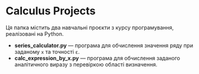 # Calculus Projects

Ця папка містить два навчальні проєкти з курсу програмування, реалізовані на Python.

- **series_calculator.py** — програма для обчислення значення ряду при заданому `x` та точності `ε`.  
- **calc_expression_by_x.py** — програма для обчислення заданого аналітичного виразу з перевіркою області визначення.  


